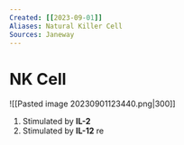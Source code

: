 ```yaml
---
Created: [[2023-09-01]]
Aliases: Natural Killer Cell
Sources: Janeway
---
```

# NK Cell
![[Pasted image 20230901123440.png|300]]


1. Stimulated by **IL-2**
2. Stimulated by **IL-12** re